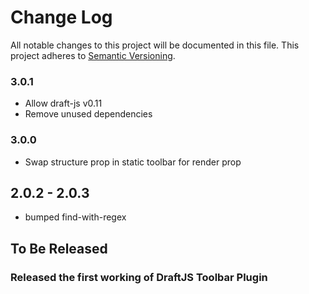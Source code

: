 # Change Log

All notable changes to this project will be documented in this file.
This project adheres to [Semantic Versioning](http://semver.org/).

### 3.0.1

- Allow draft-js v0.11
- Remove unused dependencies

### 3.0.0
- Swap structure prop in static toolbar for render prop

## 2.0.2 - 2.0.3
- bumped find-with-regex

## To Be Released

### Released the first working of DraftJS Toolbar Plugin
